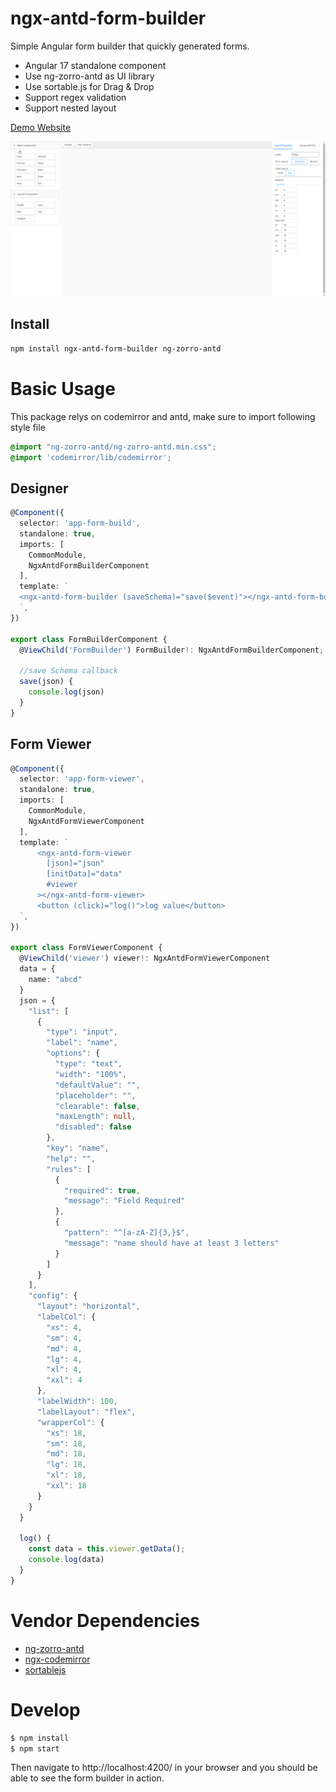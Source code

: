 # ngx-antd-form-builder
Simple Angular form builder that quickly generated forms.
- Angular 17 standalone component
- Use ng-zorro-antd as UI library
- Use sortable.js for Drag & Drop
- Support regex validation
- Support nested layout

[Demo Website](https://jaiwey.github.io/ngx-antd-form-builder) 



![](https://raw.githubusercontent.com/JaiWey/ngx-antd-form-builder/main/screenshots.gif)

## Install

```bash
npm install ngx-antd-form-builder ng-zorro-antd
```

# Basic Usage

This package relys on codemirror and antd, make sure to import following style file 
```scss
@import "ng-zorro-antd/ng-zorro-antd.min.css";
@import 'codemirror/lib/codemirror';
```

## Designer
```typescript
@Component({
  selector: 'app-form-build',
  standalone: true,
  imports: [
    CommonModule,
    NgxAntdFormBuilderComponent
  ],
  template: `
  <ngx-antd-form-builder (saveSchema)="save($event)"></ngx-antd-form-builder>
  `,
})

export class FormBuilderComponent {
  @ViewChild('FormBuilder') FormBuilder!: NgxAntdFormBuilderComponent;

  //save Schema callback
  save(json) {
    console.log(json)
  }
}
```

## Form Viewer

```typescript
@Component({
  selector: 'app-form-viewer',
  standalone: true,
  imports: [
    CommonModule,
    NgxAntdFormViewerComponent
  ],
  template: `
      <ngx-antd-form-viewer
        [json]="json"
        [initData]="data"
        #viewer
      ></ngx-antd-form-viewer>
      <button (click)="log()">log value</button>
  `,
})

export class FormViewerComponent {
  @ViewChild('viewer') viewer!: NgxAntdFormViewerComponent
  data = {
    name: "abcd"
  }
  json = {
    "list": [
      {
        "type": "input",
        "label": "name",
        "options": {
          "type": "text",
          "width": "100%",
          "defaultValue": "",
          "placeholder": "",
          "clearable": false,
          "maxLength": null,
          "disabled": false
        },
        "key": "name",
        "help": "",
        "rules": [
          {
            "required": true,
            "message": "Field Required"
          },
          {
            "pattern": "^[a-zA-Z]{3,}$",
            "message": "name should have at least 3 letters"
          }
        ]
      }
    ],
    "config": {
      "layout": "horizontal",
      "labelCol": {
        "xs": 4,
        "sm": 4,
        "md": 4,
        "lg": 4,
        "xl": 4,
        "xxl": 4
      },
      "labelWidth": 100,
      "labelLayout": "flex",
      "wrapperCol": {
        "xs": 18,
        "sm": 18,
        "md": 18,
        "lg": 18,
        "xl": 18,
        "xxl": 18
      }
    }
  }

  log() {
    const data = this.viewer.getData();
    console.log(data)
  }
}
```

# Vendor Dependencies
- [ng-zorro-antd](https://ng.ant.design)
- [ngx-codemirror](https://github.com/scttcper/ngx-codemirror)
- [sortablejs](https://sortablejs.github.io/Sortable/)

# Develop
```bash
$ npm install
$ npm start
```
Then navigate to http://localhost:4200/ in your browser and you should be able to see the form builder in action.

